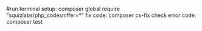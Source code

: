 #run terminal
setup: composer global require "squizlabs/php_codesniffer=*"
fix code: composer cs-fix
check error code: composer test